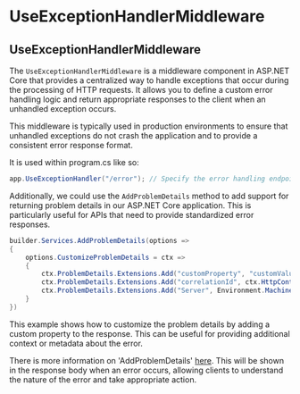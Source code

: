 # UseExceptionHandlerMiddleware

## UseExceptionHandlerMiddleware

The `UseExceptionHandlerMiddleware` is a middleware component in ASP.NET Core that provides a centralized way to handle exceptions that occur during the processing of HTTP requests. It allows you to define a custom error handling logic and return appropriate responses to the client when an unhandled exception occurs.

This middleware is typically used in production environments to ensure that unhandled exceptions do not crash the application and to provide a consistent error response format.

It is used within program.cs like so:

```csharp
app.UseExceptionHandler("/error"); // Specify the error handling endpoint
```

Additionally, we could use the `AddProblemDetails` method to add support for returning problem details in our ASP.NET Core application. This is particularly useful for APIs that need to provide standardized error responses.

```csharp
builder.Services.AddProblemDetails(options => 
{
    options.CustomizeProblemDetails = ctx => 
    {
        ctx.ProblemDetails.Extensions.Add("customProperty", "customValue");
        ctx.ProblemDetails.Extensions.Add("correlationId", ctx.HttpContext.TraceIdentifier);
        ctx.ProblemDetails.Extensions.Add("Server", Environment.MachineName);
    }
})
```

This example shows how to customize the problem details by adding a custom property to the response. This can be useful for providing additional context or metadata about the error.

There is more information on 'AddProblemDetails' [here](../../Services/Add%20Problem%20Details.md).
This will be shown in the response body when an error occurs, allowing clients to understand the nature of the error and take appropriate action.